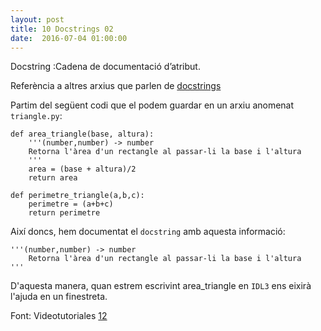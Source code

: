 ```yaml
---
layout: post
title: 10 Docstrings 02
date:  2016-07-04 01:00:00
---
```

Docstring
:Cadena de documentació d’atribut.

Referència a altres arxius que parlen de [docstrings](/2016/07/02/docstrings.html)
    
Partim del següent codi que el podem guardar en un arxiu anomenat `triangle.py`:

    def area_triangle(base, altura):
        '''(number,number) -> number
        Retorna l'àrea d'un rectangle al passar-li la base i l'altura
        '''
        area = (base + altura)/2
        return area

    def perimetre_triangle(a,b,c):
        perimetre = (a+b+c)
        return perimetre

Així doncs, hem documentat el `docstring` amb aquesta informació:

	'''(number,number) -> number
		Retorna l'àrea d'un rectangle al passar-li la base i l'altura
	'''

D'aquesta manera, quan estrem escrivint area_triangle en `IDL3` ens eixirà l'ajuda en un finestreta.

Font: Videotutoriales [12](https://www.youtube.com/watch?v=EGfG7Hs93G0&index=13&list=PLEtcGQaT56chpYflEjBWRodHJNJN8EKpO)


